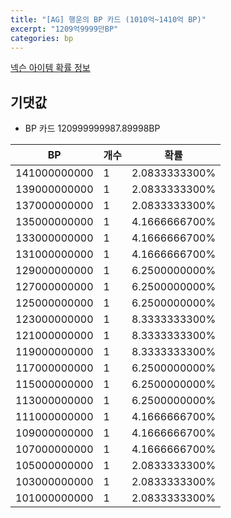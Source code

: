 ```yaml
---
title: "[AG] 행운의 BP 카드 (1010억~1410억 BP)"
excerpt: "1209억9999만BP"
categories: bp
---
```

[넥슨 아이템 확률 정보](http://iteminfo.nexon.com/probability/fo4?sn=7289)

## 기댓값
  - BP 카드 120999999987.89998BP

|BP|개수|확률|
|---|---|---|
|141000000000|1|2.0833333300%|
|139000000000|1|2.0833333300%|
|137000000000|1|2.0833333300%|
|135000000000|1|4.1666666700%|
|133000000000|1|4.1666666700%|
|131000000000|1|4.1666666700%|
|129000000000|1|6.2500000000%|
|127000000000|1|6.2500000000%|
|125000000000|1|6.2500000000%|
|123000000000|1|8.3333333300%|
|121000000000|1|8.3333333300%|
|119000000000|1|8.3333333300%|
|117000000000|1|6.2500000000%|
|115000000000|1|6.2500000000%|
|113000000000|1|6.2500000000%|
|111000000000|1|4.1666666700%|
|109000000000|1|4.1666666700%|
|107000000000|1|4.1666666700%|
|105000000000|1|2.0833333300%|
|103000000000|1|2.0833333300%|
|101000000000|1|2.0833333300%|
